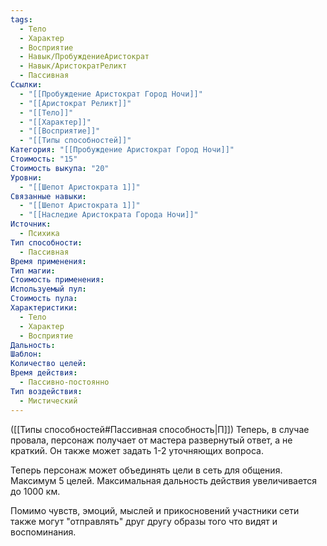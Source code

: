 ```yaml
---
tags:
  - Тело
  - Характер
  - Восприятие
  - Навык/ПробуждениеАристократ
  - Навык/АристократРеликт
  - Пассивная
Ссылки:
  - "[[Пробуждение Аристократ Город Ночи]]"
  - "[[Аристократ Реликт]]"
  - "[[Тело]]"
  - "[[Характер]]"
  - "[[Восприятие]]"
  - "[[Типы способностей]]"
Категория: "[[Пробуждение Аристократ Город Ночи]]"
Стоимость: "15"
Стоимость выкупа: "20"
Уровни:
  - "[[Шепот Аристократа 1]]"
Связанные навыки:
  - "[[Шепот Аристократа 1]]"
  - "[[Наследие Аристократа Города Ночи]]"
Источник:
  - Психика
Тип способности:
  - Пассивная
Время применения: 
Тип магии: 
Стоимость применения: 
Используемый пул: 
Стоимость пула: 
Характеристики:
  - Тело
  - Характер
  - Восприятие
Дальность: 
Шаблон: 
Количество целей: 
Время действия:
  - Пассивно-постоянно
Тип воздействия:
  - Мистический
---
```

 ([[Типы способностей#Пассивная способность|П]]) Теперь, в случае провала, персонаж получает от мастера развернутый ответ, а не краткий. Он также может задать 1-2 уточняющих вопроса. 

Теперь персонаж может объединять цели в сеть для общения. Максимум 5 целей. Максимальная дальность действия увеличивается до 1000 км. 

Помимо чувств, эмоций, мыслей и прикосновений участники сети также могут "отправлять" друг другу образы того что видят и воспоминания. 